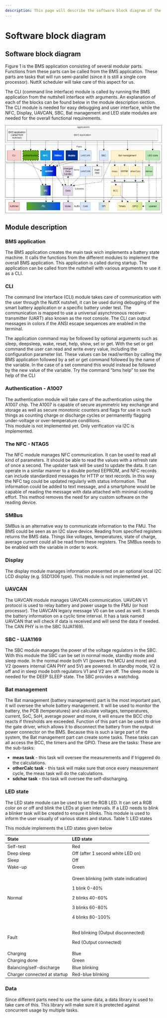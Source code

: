 ```yaml
---
description: This page will describe the software block diagram of the nuttx example
---
```


# Software block diagram

## Software block diagram

Figure 1 is the BMS application consisting of several modular parts. Functions from these parts can be called from the BMS application. These parts are tasks that will run semi-parallel \(since it is still a single core processor\). NuttX scheduler will take care of this aspect for us. 

The CLI \(command line interface\) module is called by running the BMS application from the nuttshell interface with arguments. An explanation of each of the blocks can be found below in the module description section. The CLI module is needed for easy debugging and user interface, while the NFC, Display, UAVCAN, SBC, Bat management and LED state modules are needed for the overall functional requirements.

![Figure 1: Software block diagram](../.gitbook/assets/bms-firmware-application-architecturev2.png)

## Module description

### **BMS application**

The BMS application creates the main task wich implements a battery state machine. It calls the functions from the different modules to implement the overall BMS application. This application is called during startup. The application can be called from the nuttshell with various arguments to use it as a CLI.

### **CLI**

The command line interface \(CLI\) module takes care of communication with the user through the NuttX nutshell, it can be used during debugging of the smart battery application or a specific battery under test. The communication is mapped to use a universal asynchronous receiver-transmitter \(UART\) also known as the root console. The CLI can output messages in colors if the ANSI escape sequences are enabled in the terminal.



The application command may be followed by optional arguments such as sleep, deepsleep, wake, reset, help, show, set or get. With the set or get command the user can read and write every value, including the configuration parameter list. These values can be read/written by calling the BMS application followed by a set or get command followed by the name of the variable. In the case of a set command this would instead be followed by the new value of the variable. Try the command “bms help” to see the help of the CLI

### **Authentication - A1007**

The authentication module will take care of the authentication using the A1007 chip. The A1007 is capable of secure asymmetric key exchange and storage as well as secure monotonic counters and flags for use in such things as counting charge or discharge cycles or permanently flagging under-voltage or over-temperature conditions.  
This module is not implemented yet. Only verification via I2C is implemented.

### **The NFC - NTAG5**

The NFC module manages NFC communication. It can be used to read all kind of parameters. It should be able to read the values with a refresh rate of once a second. The updater task will be used to update the data. It can operate in a similar manner to a double ported EEPROM, and NFC records can include standardized messages for HTTP or text records. In this way the NFC tag could be updated regularly with status information. That information could be added to text message, and a smartphone would be capable of reading the message with data attached with minimal coding effort. This method removes the need for any custom software on the reading device.

### SMBus 

SMBus is an alternative way to communicate information to the FMU. The BMS could be seen as an I2C slave device. Reading from specified registers returns the BMS data. Things like voltages, temperatures, state of charge, average current could all be read from these registers. The SMBus needs to be enabled with the variable in order to work.

### **Display**

The display module manages information presented on an optional local I2C LCD display \(e.g. SSD1306 type\). This module is not implemented yet.

### **UAVCAN**

The UAVCAN module manages UAVCAN communication. UAVCAN V1 protocol is used to relay battery and power usage to the FMU \(or host processor\). The UAVCAN legacy message V0 can be used as well. It sends the battery information on a cyclic time interval. It has a task named UAVCAN that will check if data is received and will send the data if needed. The CAN PHY is in the SBC \(UJA1169\). 

### SBC - UJA1169

The SBC module manages the power of the voltage regulators in the SBC. With this module the SBC can be set in normal mode, standby mode and sleep mode. In the normal mode both V1 \(powers the MCU and more\) and V2 \(powers internal CAN PHY and 5V\) are powered. In standby mode, V2 is off and in sleep mode both regulators V1 and V2 are off. The sleep mode is needed for the DEEP SLEEP state. The SBC provides a watchdog.

### **Bat management**

The Bat management \(battery management\) part is the most important part, it will oversee the whole battery management. It will be used to monitor the battery, the PCB \(temperatures\) and calculate voltages, temperatures, current, SoC, SoH, average power and more, it will ensure the BCC chip reacts if thresholds are exceeded. Function of this part can be used to drive the gate driver, which allows it to disconnect the battery from the output power connector on the BMS. Because this is such a large part of the system, the Bat management part can create some tasks. These tasks can all access the BCC, the timers and the GPIO. These are the tasks: These are the sub-tasks:

* **meas task** -  this task will oversee the measurements and if triggered do the calculations. 
* **otherCalc task** - this task will make sure that once every measurement cycle, the meas task will do the calculations.
* **sdchar task** - this task will oversee the self-discharging.

### **LED state**

The LED state module can be used to set the RGB LED. It can set a RGB color on or off and blink the LEDs at given intervals. If a LED needs to blink a blinker task will be created to ensure it blinks. This module is used to inform the user visually of various states and status. Table 1: LED states

This module implements the LED states given below

<table>
  <thead>
    <tr>
      <th style="text-align:left">State</th>
      <th style="text-align:left">LED state</th>
    </tr>
  </thead>
  <tbody>
    <tr>
      <td style="text-align:left">Self-test</td>
      <td style="text-align:left">Red</td>
    </tr>
    <tr>
      <td style="text-align:left">Deep sleep</td>
      <td style="text-align:left">Off (after 1 second white LED on)</td>
    </tr>
    <tr>
      <td style="text-align:left">Sleep</td>
      <td style="text-align:left">Off</td>
    </tr>
    <tr>
      <td style="text-align:left">Wake-up</td>
      <td style="text-align:left">Green</td>
    </tr>
    <tr>
      <td style="text-align:left">Normal</td>
      <td style="text-align:left">
        <p>Green blinking (with state indication)</p>
        <p>1 blink 0-40%</p>
        <p>2 blinks 40-60%</p>
        <p>3 blinks 60-80%</p>
        <p>4 blinks 80-100%</p>
      </td>
    </tr>
    <tr>
      <td style="text-align:left">Fault</td>
      <td style="text-align:left">
        <p>Red blinking (Output disconnected)
          <br />
        </p>
        <p>Red (Output connected)
          <br />
        </p>
        <p></p>
      </td>
    </tr>
    <tr>
      <td style="text-align:left">Charging</td>
      <td style="text-align:left">Blue</td>
    </tr>
    <tr>
      <td style="text-align:left">Charging done</td>
      <td style="text-align:left">Green</td>
    </tr>
    <tr>
      <td style="text-align:left">Balancing/self-discharge</td>
      <td style="text-align:left">Blue blinking</td>
    </tr>
    <tr>
      <td style="text-align:left">Charger connected at startup</td>
      <td style="text-align:left">Red-blue blinking</td>
    </tr>
  </tbody>
</table>

### **Data**

Since different parts need to use the same data, a data library is used to take care of this. This library will make sure it is protected against concurrent usage by multiple tasks.

